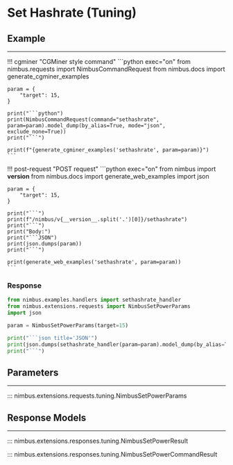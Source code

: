 # Set Hashrate (Tuning)

## Example
---

!!! cgminer "CGMiner style command"
    ```python exec="on"
    from nimbus.requests import NimbusCommandRequest
    from nimbus.docs import generate_cgminer_examples

    param = {
        "target": 15,
    }

    print("```python")
    print(NimbusCommandRequest(command="sethashrate", param=param).model_dump(by_alias=True, mode="json", exclude_none=True))
    print("```")

    print(f"{generate_cgminer_examples('sethashrate', param=param)}")
    ```

!!! post-request "POST request"
    ```python exec="on"
    from nimbus import __version__
    from nimbus.docs import generate_web_examples
    import json

    param = {
        "target": 15,
    }

    print("```")
    print(f"/nimbus/v{__version__.split('.')[0]}/sethashrate")
    print("```")
    print("Body:")
    print("```JSON")
    print(json.dumps(param))
    print("```")

    print(generate_web_examples('sethashrate', param=param))
    ```

### Response
```python exec="on"
from nimbus.examples.handlers import sethashrate_handler
from nimbus.extensions.requests import NimbusSetPowerParams
import json

param = NimbusSetPowerParams(target=15)

print("```json title='JSON'")
print(json.dumps(sethashrate_handler(param=param).model_dump(by_alias=True, mode="json"), indent=4))
print("```")
```

## Parameters
---

::: nimbus.extensions.requests.tuning.NimbusSetPowerParams

## Response Models
---

::: nimbus.extensions.responses.tuning.NimbusSetPowerResult

::: nimbus.extensions.responses.tuning.NimbusSetPowerCommandResult
